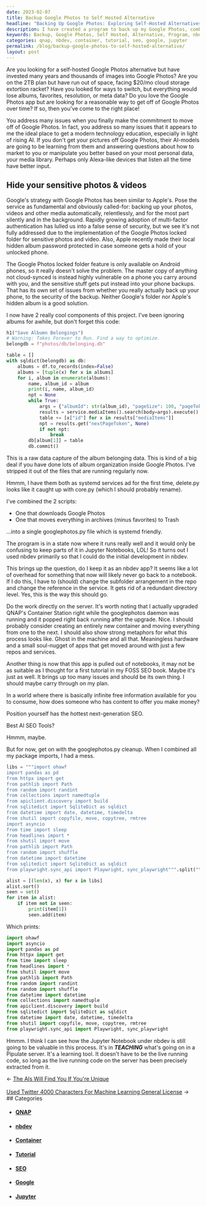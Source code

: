 ```yaml
---
date: 2023-02-07
title: Backup Google Photos to Self Hosted Alternative
headline: "Backing Up Google Photos: Exploring Self-Hosted Alternatives"
description: I have created a program to back up my Google Photos, combining two scripts into a single file. I am now considering whether to keep the program as an nbdev app, and am exploring options to transition it from a notebook to a server. I am also considering not using the app in my FOSS SEO book, but recognize the value of the Jupyter Notebook under nbdev. Come read about my journey to make the best decision for my program!
keywords: Backup, Google Photos, Self Hosted, Alternative, Program, nbdev, App, Notebook, Server, QNAP, Container Station, Upgrade, Container, Metaphor, Tutorial, FOSS, SEO, Book, Jupyter
categories: qnap, nbdev, container, tutorial, seo, google, jupyter
permalink: /blog/backup-google-photos-to-self-hosted-alternative/
layout: post
---
```



Are you looking for a self-hosted Google Photos alternative but have invested
many years and thousands of images into Google Photos? Are you on the 2TB plan
but have run out of space, facing $20/mo cloud storage extortion racket? Have
you looked for ways to switch, but everything would lose albums, favorites,
resolution, or meta data? Do you love the Google Photos app but are looking for
a reasonable way to get off of Google Photos over time? If so, then you've come
to the right place!

You address many issues when you finally make the commitment to move off of
Google Photos. In fact, you address so many issues that it appears to me the
ideal place to get a modern technology education, especially in light of rising
AI. If you don't get your pictures off Google Photos, their AI-models are going
to be learning from them and answering questions about how to market to you or
manipulate you better based on your most personal data, your media library.
Perhaps only Alexa-like devices that listen all the time have better input.

## Hide your sensitive photos & videos

Google's strategy with Google Photos has been similar to Apple's. Pose the
service as fundamental and obviously called-for: backing up your photos, videos
and other media automatically, relentlessly, and for the most part silently and
in the background. Rapidly growing adoption of multi-factor authentication has
lulled us into a false sense of security, but we see it's not fully addressed
due to the implementation of the Google Photos locked folder for sensitive
photos and video. Also, Apple recently made their local hidden album password
protected in case someone gets a hold of your unlocked phone.

The Google Photos locked folder feature is only available on Android phones, so
it really doesn't solve the problem. The master copy of anything not
cloud-synced is instead highly vulnerable on a phone you carry around with you,
and the sensitive stuff gets put instead into your phone backups. That has its
own set of issues from whether you really actually back up your phone, to the
security of the backup. Neither Google's folder nor Apple's hidden album is a
good solution.

I now have 2 really cool components of this project. I've been ignoring albums
for awhile, but don't forget this code:

```python
h1("Save Albumn Belongings")
# Warning: Takes Forever to Run. Find a way to optimize.
belongdb = f"photos/db/belonging.db"

table = []
with sqldict(belongdb) as db:
    albums = df.to_records(index=False)
    albums = [tuple(x) for x in albums]
    for i, album in enumerate(albums):
        name, album_id = album
        print(i, name, album_id)
        npt = None
        while True:
            args = {"albumId": str(album_id), "pageSize": 100, "pageToken": npt}
            results = service.mediaItems().search(body=args).execute()
            table += [x["id"] for x in results["mediaItems"]]
            npt = results.get("nextPageToken", None)
            if not npt:
                break
        db[album[1]] = table
        db.commit()
```

This is a raw data capture of the album belonging data. This is kind of a big
deal if you have done lots of album organization inside Google Photos. I've
stripped it out of the files that are running regularly now.

Hmmm, I have them both as systemd services ad for the first time, delete.py
looks like it caught up with core.py (which I should probably rename).

I've combined the 2 scripts:

- One that downloads Google Photos
- One that moves everything in archives (minus favorites) to Trash

...into a single googlephotos.py file which is systemd friendly.

The program is in a state now where it runs really well and it would only be
confusing to keep parts of it in Jupyter Notebooks, LOL! So it turns out I used
nbdev primarily so that I could do the initial development in nbdev.

This brings up the question, do I keep it as an nbdev app? It seems like a lot
of overhead for something that now will likely never go back to a notebook. If
I do this, I have to (should) change the subfolder arrangement in the repo and
change the reference in the service. It gets rid of a redundant directory
level. Yes, this is the way this should go.

Do the work directly on the server. It's worth noting that I actually upgraded
QNAP's Container Station right while the googlephotos daemon was running and it
popped right back running after the upgrade. Nice. I should probably consider
creating an entirely new container and moving everything from one to the next.
I should also show strong metaphors for what this process looks like. Ghost in
the machine and all that. Meaningless hardware and a small soul-nugget of apps
that get moved around with just a few repos and services.

Another thing is now that this app is pulled out of notebooks, it may not be as
suitable as I thought for a first tutorial in my FOSS SEO book. Maybe it's just
as well. It brings up too many issues and should be its own thing. I should
maybe carry through on my plan.

In a world where there is basically infinite free information available for you
to consume, how does someone who has content to offer you make money?

Position yourself has the hottest next-generation SEO.

Best AI SEO Tools?

Hmmm, maybe.

But for now, get on with the googlephotos.py cleanup. When I combined all my
package imports, I had a mess.

```python
libs = """import ohawf
import pandas as pd
from httpx import get
from pathlib import Path
from random import randint
from collections import namedtuple
from apiclient.discovery import build
from sqlitedict import SqliteDict as sqldict
from datetime import date, datetime, timedelta
from shutil import copyfile, move, copytree, rmtree
import asyncio
from time import sleep
from headlines import *
from shutil import move
from pathlib import Path
from random import shuffle
from datetime import datetime
from sqlitedict import SqliteDict as sqldict
from playwright.sync_api import Playwright, sync_playwright""".split("\n")

alist = [(len(x), x) for x in libs]
alist.sort()
seen = set()
for item in alist:
    if item not in seen:
        print(item[1])
        seen.add(item)
```

Which prints:

```python
import ohawf
import asyncio
import pandas as pd
from httpx import get
from time import sleep
from headlines import *
from shutil import move
from pathlib import Path
from random import randint
from random import shuffle
from datetime import datetime
from collections import namedtuple
from apiclient.discovery import build
from sqlitedict import SqliteDict as sqldict
from datetime import date, datetime, timedelta
from shutil import copyfile, move, copytree, rmtree
from playwright.sync_api import Playwright, sync_playwright
```

Hmmm. I think I can see how the Jupyter Notebook under nbdev is still going to
be valuable in this process. It's in ***TEACHING*** what's going on in a
Pipulate server. It's a learning tool. It doesn't have to be the live running
code, so long as the live running code on the server has been precisely
extracted from it.


<div class="arrow-links"><div class="post-nav-prev"><span class="arrow">&larr;&nbsp;</span><a href="/blog/the-ais-will-find-you-if-you-re-unique/">The AIs Will Find You If You're Unique</a></div> &nbsp; <div class="post-nav-next"><a href="/blog/used-twitter-4000-characters-for-machine-learning-general-license/">Used Twitter 4000 Characters For Machine Learning General License</a><span class="arrow">&nbsp;&rarr;</span></div></div>
## Categories

<ul>
<li><h4><a href='/qnap/'>QNAP</a></h4></li>
<li><h4><a href='/nbdev/'>nbdev</a></h4></li>
<li><h4><a href='/container/'>Container</a></h4></li>
<li><h4><a href='/tutorial/'>Tutorial</a></h4></li>
<li><h4><a href='/seo/'>SEO</a></h4></li>
<li><h4><a href='/google/'>Google</a></h4></li>
<li><h4><a href='/jupyter/'>Jupyter</a></h4></li></ul>